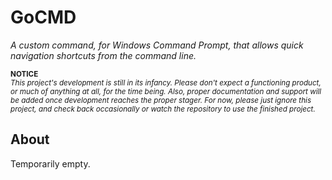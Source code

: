 # GoCMD
_A custom command, for Windows Command Prompt, that allows quick navigation shortcuts from the command line._

<sup><strong>NOTICE</strong><br />
<em>This project's development is still in its infancy. Please don't expect a functioning product, or much of anything at all, for the time being. Also, proper documentation and support will be added once development reaches the proper stager. For now, please just ignore this project, and check back occasionally or watch the repository to use the finished project.</em></sup>

## About
Temporarily empty.
